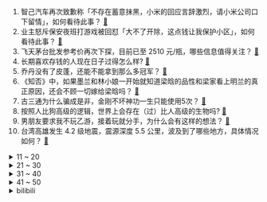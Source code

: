 1. 智己汽车再次致歉称「不存在蓄意抹黑，小米的回应言辞激烈，请小米公司口下留情」，如何看待此事？ [:link:](https://www.zhihu.com/question/652381310)
2. 业主怒斥保安夜班打游戏被回怼「大不了开除，这点钱让我保护小区」，如何看待此事？ [:link:](https://www.zhihu.com/question/652328568)
3. 飞天茅台批发参考价再次下探，目前已至 2510 元/瓶，哪些信息值得关注？ [:link:](https://www.zhihu.com/question/652337120)
4. 长期喜欢存钱的人现在日子过得怎么样? [:link:](https://www.zhihu.com/question/528433627)
5. 乔丹没有了皮蓬，还能不能拿到那么多冠军？ [:link:](https://www.zhihu.com/question/327698781)
6. 《知否》中，如果墨兰和林小娘一开始就知道梁晗的品性和梁家看上明兰的真正原因，还会不顾一切嫁给梁晗吗？ [:link:](https://www.zhihu.com/question/629166323)
7. 古三通为什么骗成是非，金刚不坏神功一生只能使用5次？ [:link:](https://www.zhihu.com/question/649766580)
8. 按照人比狗高级的逻辑，世界上会存在（过）比人高级的生物吗? [:link:](https://www.zhihu.com/question/652344574)
9. 男朋友要求我不玩乙游，接着玩就分手，为什么会有这样的想法？ [:link:](https://www.zhihu.com/question/652202145)
10. 台湾高雄发生 4.2 级地震，震源深度 5.5 公里，波及到了哪些地方，具体情况如何？ [:link:](https://www.zhihu.com/question/652408739)
<details>
<summary>11 ~ 20</summary>

11. SpaceX 在未来如果真的在火星建立了一座小型城市，这座城市的主权属于谁？ [:link:](https://www.zhihu.com/question/652280396)
12. 为什么很多药带盐酸两个字？ [:link:](https://www.zhihu.com/question/651912355)
13. 你见过哪些用老照片造谣却得到广泛信任的离谱案例？ [:link:](https://www.zhihu.com/question/639353836)
14. 金价为什么飙得这么猛？ [:link:](https://www.zhihu.com/question/649483987)
15. 如何看待马塞洛在节目中亲口承认欧冠对拜仁时C罗的进球是越位进球？ [:link:](https://www.zhihu.com/question/652301596)
16. 金山办公升级 WPS 365 ，会对办公行业格局带来怎样的影响？ [:link:](https://www.zhihu.com/question/652313024)
17. 浙江 34 岁律师遇歹徒袭击身亡，律所回应非业务原因，案件进展如何，释放了什么警示信号？ [:link:](https://www.zhihu.com/question/652226487)
18. 如何用一句话证明你是物理系的？ [:link:](https://www.zhihu.com/question/380276452)
19. 什么样的人生才是你想要的生活？ [:link:](https://www.zhihu.com/question/652299024)
20. 央媒评大学将成绩单寄给家长「大学要把学生作为成年人对待」，如何看待此事？ [:link:](https://www.zhihu.com/question/652369121)
</details>
<details>
<summary>21 ~ 30</summary>

21. 若干年后，你对孩子们的婚姻有什么要求？ [:link:](https://www.zhihu.com/question/652333414)
22. 电视剧《大宅门》中有哪些精彩的对白？ [:link:](https://www.zhihu.com/question/650328412)
23. 你觉得现在家电中电视还需要吗？ [:link:](https://www.zhihu.com/question/652414616)
24. 有什么从远古时期就存在的动物？ [:link:](https://www.zhihu.com/question/652416974)
25. 4 月 9 日云南迪庆州香格里拉市发生 4.7 级地震，哪些地方有震感？目前情况如何？ [:link:](https://www.zhihu.com/question/652417063)
26. 女子称在机场上厕所被 6 岁男孩打开门，孩子母亲不道歉反跟孩子说「是她粗俗」，如何看待此事？ [:link:](https://www.zhihu.com/question/652229954)
27. 总看到说百年海军，但这个说法是不是过于片面了? [:link:](https://www.zhihu.com/question/652297854)
28. 有没有可能，用废话写一首好诗？ [:link:](https://www.zhihu.com/question/652241793)
29. 如何评价华为智慧屏 S5 新品 4K 超级投屏功能？4K 投屏有多重要？ [:link:](https://www.zhihu.com/question/652270665)
30. 睡眠不足、不规律的人，体检应该关注哪些指标？ [:link:](https://www.zhihu.com/question/649118069)
</details>
<details>
<summary>31 ~ 40</summary>

31. 2024 年4月9日沙超杯利雅得新月2：1战胜利雅得胜利，如何评价这场比赛？ [:link:](https://www.zhihu.com/question/652309509)
32. ACL为什么叫故事汇? [:link:](https://www.zhihu.com/question/646340702)
33. 哪一刻，让你秒懂了领导的潜台词？ [:link:](https://www.zhihu.com/question/651124734)
34. 如何关怀严重精神病患子女的生活？ [:link:](https://www.zhihu.com/question/649616071)
35. “people mountain people sea”老外能看懂其表达的是什么意思吗? [:link:](https://www.zhihu.com/question/652073971)
36. 北京、广州同步上调公积金最高贷款额度，今年各地已出台 70 条公积金相关政策，透露了哪些信息？ [:link:](https://www.zhihu.com/question/652364268)
37. 网易回应称 4 月 10 日官宣暴雪国服回归，重启时间最快要等今年夏天，哪些信息值得关注？ [:link:](https://www.zhihu.com/question/652327492)
38. 韩国医生「辞职潮」风波持续，急救系统濒临崩溃，如何看待此事？「辞职潮」还将带来哪些影响？ [:link:](https://www.zhihu.com/question/652336676)
39. 为什么流萤这种衣着保守的角色能得到玩家喜爱？ [:link:](https://www.zhihu.com/question/652299900)
40. 新手健身需要注意哪些事情？ [:link:](https://www.zhihu.com/question/650752749)
</details>
<details>
<summary>41 ~ 50</summary>

41. 自动挡方便还是手动挡方便? [:link:](https://www.zhihu.com/question/645831746)
42. 如何养成「躺下就睡、准时能醒」的体质？ [:link:](https://www.zhihu.com/question/648695736)
43. 英语听力几乎听不懂怎么办？怎么在一个月内让英语听力有明显的提高，到底如何高效英语练习听力呢？ [:link:](https://www.zhihu.com/question/311803831)
44. 可以分享一张你家猫最可爱的照片吗? [:link:](https://www.zhihu.com/question/639060743)
45. 现货黄金刷新历史高位至 2357.05 美元/盎司，4 月以来累计上涨 5.3% ，哪些信息值得关注？ [:link:](https://www.zhihu.com/question/652366711)
46. 什么动物？你小时候见过，而长大了却没有呢? [:link:](https://www.zhihu.com/question/652280479)
47. 为什么戚继光未有爵位? [:link:](https://www.zhihu.com/question/326217320)
48. 中央空调打孔打断一半钢筋要紧吗？ [:link:](https://www.zhihu.com/question/649418465)
49. 为什么很多人要连麦睡觉？ [:link:](https://www.zhihu.com/question/269006683)
50. 小朋友去户外春游，只是去看花花草草吗，还有哪些有趣的活动？ [:link:](https://www.zhihu.com/question/650059237)
</details><details>
<summary>bilibili</summary>

</details>